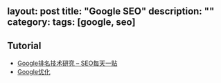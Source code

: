 layout: post
title: "Google SEO"
description: ""
category:
tags: [google, seo]
---

## Tutorial

- [Google排名技术研究 – SEO每天一贴](http://www.seozac.com/google/)
- [Google优化](http://www.googleseo.com.cn/)